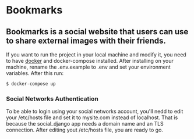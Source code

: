 # Bookmarks

## Bookmarks is a social website that users can use to share external images with their friends.

If you want to run the project in your local machine and modify it, you need to have [docker](http://docker.com/) and docker-compose installed.
After installing on your machine, rename the .env.example to .env and set your environment variables. After this run:
```sh
$ docker-compose up
```

### Social Networks Authentication
To be able to login using your social networks account, you'll nedd to edit your /etc/hosts file and set
it to mysite.com instead of localhost. That is because the social_django app needs a domain name and an TLS connection.
After editing yout /etc/hosts file, you are ready to go.